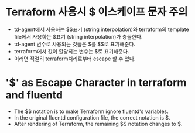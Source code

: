 # Terraform 사용시 $ 이스케이프 문자 주의
- td-agent에서 사용하는 $$표기 (string interpolation)와  terraform의 template file에서 사용하는 $표기 (string interpolation)가 충돌한다.
- td-agent 변수로 사용되는 것들은 $를 $$로 표기해준다.
- terraform에서 값이 할당되는 변수는 $로 표기해준다.
- 이러면 적절히 terraform처리로부터 escape 할 수 있다.

# '$' as Escape Character in terraform and fluentd
- The $$ notation is to make Terraform ignore fluentd's variables.
- In the original fluentd configuration file, the correct notation is $.
- After rendering of Terraform, the remaining $$ notation changes to $.
